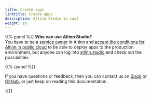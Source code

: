 ```yaml
---
title: Create apps
linktitle: Create apps
description: Altinn Studio is cool
weight: 10
---
```



{{% panel %}}
**Who can use Altinn Studio?**  
You have to be a [service owner](https://www.altinndigital.no/kom-i-gang/) in Altinn and
[accept the conditions for Altinn in public cloud](https://digdir.apps.altinn.no/digdir/godkjenn-bruksvilkaar/) to be able to deploy apps to the production environment,
but anyone can log into [altinn.studio](https://altinn.studio) and check out the possibilities.

{{% /panel %}}

If you have questions or feedback, then you can contact us on [Slack](https://altinnstudio.slack.com)
or [GitHub](https://github.com/Altinn/altinn-studio/issues/new/choose), or just keep on reading this documentation.


{{<children />}}
